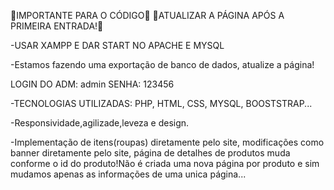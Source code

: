🚨IMPORTANTE PARA O CÓDIGO🚨
🚨ATUALIZAR A PÁGINA APÓS A PRIMEIRA ENTRADA!🚨

-USAR XAMPP E DAR START NO APACHE E MYSQL

-Estamos fazendo uma exportação de banco de dados, atualize a página!

LOGIN DO ADM: admin
SENHA: 123456

-TECNOLOGIAS UTILIZADAS: PHP, HTML, CSS, MYSQL, BOOSTSTRAP...

-Responsividade,agilizade,leveza e design.

-Implementação de itens(roupas) diretamente pelo site, modificações como banner diretamente pelo site, página de detalhes de produtos muda conforme o id do produto!Não é criada uma nova página por produto e sim mudamos apenas as informações de uma unica página...
